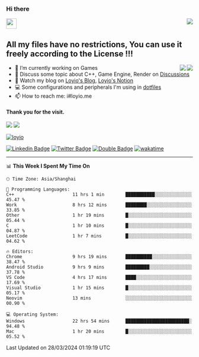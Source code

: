 <h3 align="left">Hi there</h3>
<img src='https://em-content.zobj.net/source/animated-noto-color-emoji/356/waving-hand_light-skin-tone_1f44b-1f3fb_1f3fb.gif' width='28' />
<a align="right" href="https://github.com/loyio/loyio/blob/master/STAR/README.md"><img align="right" src="https://img.shields.io/badge/LOYIO-STAR-green" /></a>

## All my files have no restrictions, You can use it freely according to the License !!!

<a href="https://github.com/loyio#gh-light-mode-only">
     <img align="right"  src="https://loy-readme.vercel.app/api/top-langs/?username=loyio&langs_count=6&hide=css,html,jupyter%20notebook" />
</a>

<a href="https://github.com/loyio#gh-dark-mode-only">
  <img align="right"  src="https://loy-readme.vercel.app/api/top-langs/?username=loyio&langs_count=6&theme=slateorange&hide=css,html,jupyter%20notebook" />
</a>



- 🔭 I’m currently working on Games
- 💬 Discuss some topic about C++, Game Engine, Render on [Discussions](https://github.com/loyio/loyio/discussions)
- 📔 Watch my blog on [Loyio's Blog](https://loyio.me), [Loyio's Notion](https://loyio.notion.site/loyio/Loyio-s-Dashboard-2f56bd29222a445ea9d9e8802a1ac83b)
- 💻 Some configurations and peripherals I'm using in [dotfiles](https://github.com/loyio/dotfiles)
- 📫 How to reach me: i#loyio.me


#### Thank you for the visit.
<img src="http://profile-counter.glitch.me/loyio/count.svg" />

<img src="https://loy-readme.vercel.app/api?username=loyio&show_icons=true&hide=stars&include_all_commits=true&hide_title=true&theme=slateorange" />

     

[![loyio](https://github-profile-trophy.vercel.app/?username=loyio&theme=onedark&column=4)](https://github.com/loyio)

[![Linkedin Badge](https://img.shields.io/badge/-@loyio-0077b5?style=flat-square&logo=Linkedin&logoColor=white&labelColor=0077b5&link=https://www.linkedin.com/in/loyio-hex-363172158/)](https://www.linkedin.com/in/loyio-hex-363172158/)
[![Twitter Badge](https://img.shields.io/badge/-@loyiome-000000?style=flat-square&labelColor=000000&logo=x&logoColor=white&link=https://twitter.com/loyiome)](https://twitter.com/loyiome)
[![Double Badge](https://img.shields.io/badge/@loyio-007722?style=flat&logo=Douban&logoColor=white)](https://www.douban.com/people/susmote)
[![wakatime](https://wakatime.com/badge/user/c0ddc104-5a20-41d1-ab9a-c4d9ea20a4d9.svg)](https://wakatime.com/@c0ddc104-5a20-41d1-ab9a-c4d9ea20a4d9)

-------
<!--START_SECTION:waka-->
📊 **This Week I Spent My Time On** 

```text
🕑︎ Time Zone: Asia/Shanghai

💬 Programming Languages: 
C++                      11 hrs 1 min        ███████████░░░░░░░░░░░░░░   45.47 % 
Work                     8 hrs 12 mins       ████████░░░░░░░░░░░░░░░░░   33.85 % 
Other                    1 hr 19 mins        █░░░░░░░░░░░░░░░░░░░░░░░░   05.44 % 
C                        1 hr 10 mins        █░░░░░░░░░░░░░░░░░░░░░░░░   04.87 % 
LeetCode                 1 hr 7 mins         █░░░░░░░░░░░░░░░░░░░░░░░░   04.62 % 

🔥 Editors: 
Chrome                   9 hrs 19 mins       ██████████░░░░░░░░░░░░░░░   38.47 % 
Android Studio           9 hrs 9 mins        █████████░░░░░░░░░░░░░░░░   37.78 % 
VS Code                  4 hrs 17 mins       ████░░░░░░░░░░░░░░░░░░░░░   17.69 % 
Visual Studio            1 hr 15 mins        █░░░░░░░░░░░░░░░░░░░░░░░░   05.17 % 
Neovim                   13 mins             ░░░░░░░░░░░░░░░░░░░░░░░░░   00.90 % 

💻 Operating System: 
Windows                  22 hrs 54 mins      ████████████████████████░   94.48 % 
Mac                      1 hr 20 mins        █░░░░░░░░░░░░░░░░░░░░░░░░   05.52 % 
```


 Last Updated on 28/03/2024 01:19:19 UTC
<!--END_SECTION:waka-->
